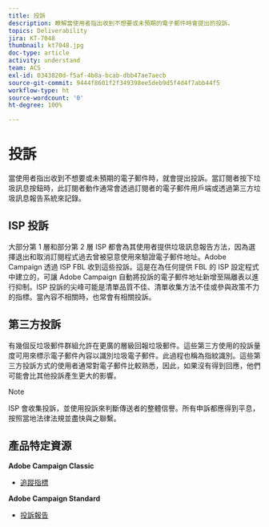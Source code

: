 ```yaml
---
title: 投訴
description: 瞭解當使用者指出收到不想要或未預期的電子郵件時會提出的投訴。
topics: Deliverability
jira: KT-7048
thumbnail: kt7048.jpg
doc-type: article
activity: understand
team: ACS
exl-id: 0343820d-f5af-4b8a-bcab-dbb47ae7aecb
source-git-commit: 9444f8601f2f349398ee5deb9d5f4d4f7abb44f5
workflow-type: ht
source-wordcount: '0'
ht-degree: 100%

---
```


# 投訴

當使用者指出收到不想要或未預期的電子郵件時，就會提出投訴。當訂閱者按下垃圾訊息按鈕時，此訂閱者動作通常會透過訂閱者的電子郵件用戶端或透過第三方垃圾訊息報告系統來記錄。

## ISP 投訴

大部分第 1 層和部分第 2 層 ISP 都會為其使用者提供垃圾訊息報告方法，因為選擇退出和取消訂閱程式過去曾被惡意使用來驗證電子郵件地址。Adobe Campaign 透過 ISP FBL 收到這些投訴。這是在為任何提供 FBL 的 ISP 設定程式中建立的，可讓 Adobe Campaign 自動將投訴的電子郵件地址新增至隔離表以進行抑制。ISP 投訴的尖峰可能是清單品質不佳、清單收集方法不佳或參與政策不力的指標。當內容不相關時，也常會有相關投訴。

## 第三方投訴

有幾個反垃圾郵件群組允許在更廣的層級回報垃圾郵件。這些第三方使用的投訴量度可用來標示電子郵件內容以識別垃圾電子郵件。此過程也稱為指紋識別。這些第三方投訴方式的使用者通常對電子郵件比較熟悉，因此，如果沒有得到回應，他們可能會比其他投訴產生更大的影響。

>[!NOTE]
>
>ISP 會收集投訴，並使用投訴來判斷傳送者的整體信譽。所有申訴都應得到平息，按照當地法律法規並盡快與之聯繫。

## 產品特定資源

**Adobe Campaign Classic**

* [追蹤指標](https://experienceleague.adobe.com/docs/campaign-classic/using/reporting/reports-on-deliveries/delivery-reports.html?lang=zh-Hant#tracking-indicators)

**Adobe Campaign Standard**

* [投訴報告](https://experienceleague.adobe.com/docs/campaign-standard/using/reporting/list-of-reports/complaints.html?lang=zh-Hant#reporting)
